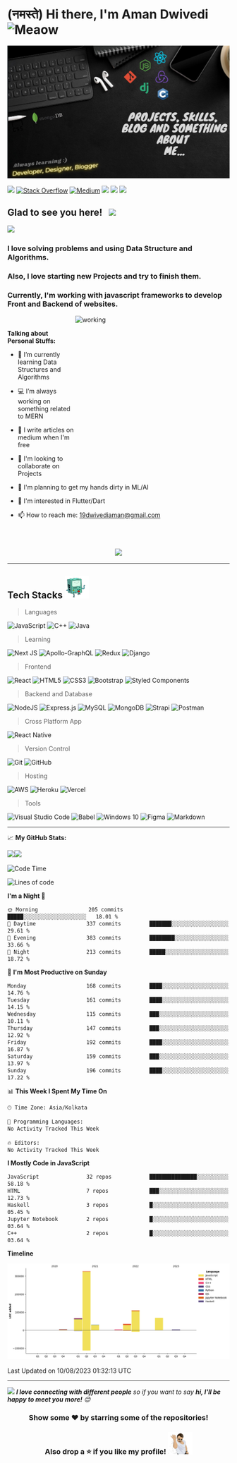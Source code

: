 <h1> (नमस्ते) Hi there, I'm Aman Dwivedi <img src="https://i.imgur.com/veZrcC7.gif" alt="Meaow" width="50" /> </h1>

<img src="https://github.com/DwivediAman-exe/DwivediAman-exe/blob/main/image/github%20banner1.jpg?raw=true">   

[<img src="https://img.shields.io/badge/linkedin-%230077B5.svg?&style=for-the-badge&logo=linkedin&logoColor=white" />](https://www.linkedin.com/in/Dwivediaman/)
[<img alt="Stack Overflow" src="https://img.shields.io/badge/-Stack%20overflow-FE7A16?style=for-the-badge&logo=stack-overflow&logoColor=white"/>](https://stackoverflow.com/users/13461811/confused)
[<img alt="Medium" src="https://img.shields.io/badge/Medium%20-%23000000.svg?&style=for-the-badge&logo=Medium&logoColor=white"/>](https://aman-dwivedi.medium.com/)
[<img src ="https://img.shields.io/badge/Website-AD-%231877F2.svg?&style=for-the-badge&logo=&logoColor=white%22">](https://awesome-noyce-737f26.netlify.app/)
[<img src = "https://img.shields.io/badge/instagram-%23E4405F.svg?&style=for-the-badge&logo=instagram&logoColor=white">](https://www.instagram.com/born_69_confused/?hl=de)
[<img src ="https://img.shields.io/badge/Email-Here-%23E4405F.svg?&style=for-the-badge&logo=&logoColor=white%22">](mailto:19dwivediaman@gmail.com)


## Glad to see you here! &nbsp; ![](https://komarev.com/ghpvc/?username=DwivediAman-exe&color=blueviolet&style=flat)


<div>
<img src="https://media.giphy.com/media/WUlplcMpOCEmTGBtBW/giphy.gif" width="30">

### I love solving problems and using Data Structure and Algorithms. 

### Also, I love starting new Projects and try to finish them.

### Currently, I'm working with javascript frameworks to develop Front and Backend of websites.
</div>

<div>
<img align="right" alt="working" src="https://user-images.githubusercontent.com/57112545/111080199-5fa60f00-8523-11eb-85ea-5262e89445b0.jpg" width="350" height="350" />

<br>

**Talking about Personal Stuffs:**

- 🚀 I’m currently learning Data Structures and Algorithms

- 💻 I’m always working on something related to MERN

- 📝 I write articles on medium when I'm free

- 🤲 I'm looking to collaborate on Projects
  
- 🤖 I'm planning to get my hands dirty in ML/AI
  
- 📱 I'm interested in Flutter/Dart

- 📫 How to reach me: 19dwivediaman@gmail.com
</div>
<br>
<br>

<p align="center">
  <img src="https://github-profile-summary-cards.vercel.app/api/cards/profile-details?username=DwivediAman-exe&theme=github_dark" />
</p>

<!-- ![](https://tokei.rs/b1/github/DwivediAman-exe/LeetCode_Solutions?category=code)
![](https://tokei.rs/b1/github/DwivediAman-exe/LeetCode_Solutions?category=files) -->

---

## Tech Stacks <img src="https://github.com/DwivediAman-exe/DwivediAman-exe/blob/main/assests/bmo.gif" height="50vw" width="55vw"/>

> Languages 
<p>
<img alt="JavaScript" src="https://img.shields.io/badge/javascript%20-%23323330.svg?&style=for-the-badge&logo=javascript&logoColor=%23F7DF1E"/>
<img alt="C++" src="https://img.shields.io/badge/c++%20-%2300599C.svg?&style=for-the-badge&logo=c%2B%2B&ogoColor=white"/>
<img alt="Java" src="https://img.shields.io/badge/java-%23ED8B00.svg?&style=for-the-badge&logo=java&logoColor=white"/>
</p>

>Learning
<p>
<img alt="Next JS" src="https://img.shields.io/badge/nextjs-%23000000.svg?style=for-the-badge&logo=next.js&logoColor=white"/>
<img alt="Apollo-GraphQL" src="https://img.shields.io/badge/-Apollo%20GraphQL-311C87?style=for-the-badge&logo=apollo-graphql"/>
<img alt="Redux" src="https://img.shields.io/badge/redux-%23593d88.svg?style=for-the-badge&logo=redux&logoColor=white"/>
<img alt="Django" src="https://img.shields.io/badge/django-%23092E20.svg?style=for-the-badge&logo=django&logoColor=white"/>
</p>

>Frontend
<p>
<img alt="React" src="https://img.shields.io/badge/react%20-%2320232a.svg?&style=for-the-badge&logo=react&logoColor=%2361DAFB"/>
<img alt="HTML5" src="https://img.shields.io/badge/html5%20-%23E34F26.svg?&style=for-the-badge&logo=html5&logoColor=white"/>
<img alt="CSS3" src="https://img.shields.io/badge/css3%20-%231572B6.svg?&style=for-the-badge&logo=css3&logoColor=white"/>
<img alt="Bootstrap" src="https://img.shields.io/badge/bootstrap%20-%23563D7C.svg?&style=for-the-badge&logo=bootstrap&logoColor=white"/>
<img alt="Styled Components" src="https://img.shields.io/badge/styled--components-DB7093?style=for-the-badge&logo=styled-components&logoColor=white"/>
</p>

>Backend and Database
<p>
<img alt="NodeJS" src="https://img.shields.io/badge/node.js%20-%2343853D.svg?&style=for-the-badge&logo=node.js&logoColor=white"/>
<img alt="Express.js" src="https://img.shields.io/badge/express.js%20-%23404d59.svg?&style=for-the-badge"/>
<img alt="MySQL" src="https://img.shields.io/badge/mysql-%2300f.svg?&style=for-the-badge&logo=mysql&logoColor=white"/>
<img alt="MongoDB" src ="https://img.shields.io/badge/MongoDB-%234ea94b.svg?&style=for-the-badge&logo=mongodb&logoColor=white"/>
<img alt="Strapi" src="https://img.shields.io/badge/strapi-%232E7EEA.svg?style=for-the-badge&logo=strapi&logoColor=white" />
<img alt="Postman" src="https://img.shields.io/badge/Postman-FF6C37?style=for-the-badge&logo=postman&logoColor=red" />
</p>

>Cross Platform App 
<p>
<img alt="React Native" src="https://img.shields.io/badge/react_native-%2320232a.svg?style=for-the-badge&logo=react&logoColor=%2361DAFB"/>
</p>

>Version Control
<p>
<img alt="Git" src="https://img.shields.io/badge/git%20-%23F05033.svg?&style=for-the-badge&logo=git&logoColor=white"/>
<img alt="GitHub" src="https://img.shields.io/badge/github%20-%23121011.svg?&style=for-the-badge&logo=github&logoColor=white"/>
</p>

>Hosting
<p>
<img alt="AWS" src="https://img.shields.io/badge/AWS%20-%23FF9900.svg?&style=for-the-badge&logo=amazon-aws&logoColor=white"/>
<img alt="Heroku" src="https://img.shields.io/badge/heroku%20-%23430098.svg?&style=for-the-badge&logo=heroku&logoColor=white"/>
<img alt="Vercel" src="https://img.shields.io/badge/vercel-%23000000.svg?style=for-the-badge&logo=vercel&logoColor=white"/>
</p>

>Tools
<p>
<img alt="Visual Studio Code" src="https://img.shields.io/badge/VisualStudioCode-0078d7.svg?&style=for-the-badge&logo=visual-studio-code&logoColor=white"/>
<img alt="Babel" src="https://img.shields.io/badge/Babel-F9DC3e?style=for-the-badge&logo=babel&logoColor=black" />
<img alt="Windows 10" src="https://img.shields.io/badge/Windows-0078D6?style=for-the-badge&logo=windows&logoColor=white" />
<img alt="Figma" src="https://img.shields.io/badge/figma-%23F24E1E.svg?&style=for-the-badge&logo=figma&logoColor=white"/>
<img alt="Markdown" src="https://img.shields.io/badge/markdown-%23000000.svg?style=for-the-badge&logo=markdown&logoColor=white"/>
</p>

---

📈 **My GitHub Stats:**


<img height="180em" src="https://github-readme-stats.vercel.app/api?username=DwivediAman-exe&show_icons=true&hide_border=true&&count_private=true&include_all_commits=true" /><img height="180em" src="https://github-readme-stats.vercel.app/api/top-langs/?username=DwivediAman-exe&exclude_repo=KNN-Image-Classification&show_icons=true&hide_border=true&layout=compact&langs_count=8"/>

<!-- [![GitHub Streak](https://github-readme-streak-stats.herokuapp.com?user=DwivediAman-exe&hide_border=true)](https://git.io/streak-stats) -->

<!--START_SECTION:waka-->
![Code Time](http://img.shields.io/badge/Code%20Time-902%20hrs%2054%20mins-blue)

![Lines of code](https://img.shields.io/badge/From%20Hello%20World%20I%27ve%20Written-649.3%20thousand%20lines%20of%20code-blue)

**I'm a Night 🦉** 

```text
🌞 Morning                205 commits         █████░░░░░░░░░░░░░░░░░░░░   18.01 % 
🌆 Daytime                337 commits         ███████░░░░░░░░░░░░░░░░░░   29.61 % 
🌃 Evening                383 commits         ████████░░░░░░░░░░░░░░░░░   33.66 % 
🌙 Night                  213 commits         █████░░░░░░░░░░░░░░░░░░░░   18.72 % 
```
📅 **I'm Most Productive on Sunday** 

```text
Monday                   168 commits         ████░░░░░░░░░░░░░░░░░░░░░   14.76 % 
Tuesday                  161 commits         ████░░░░░░░░░░░░░░░░░░░░░   14.15 % 
Wednesday                115 commits         ███░░░░░░░░░░░░░░░░░░░░░░   10.11 % 
Thursday                 147 commits         ███░░░░░░░░░░░░░░░░░░░░░░   12.92 % 
Friday                   192 commits         ████░░░░░░░░░░░░░░░░░░░░░   16.87 % 
Saturday                 159 commits         ███░░░░░░░░░░░░░░░░░░░░░░   13.97 % 
Sunday                   196 commits         ████░░░░░░░░░░░░░░░░░░░░░   17.22 % 
```


📊 **This Week I Spent My Time On** 

```text
🕑︎ Time Zone: Asia/Kolkata

💬 Programming Languages: 
No Activity Tracked This Week

🔥 Editors: 
No Activity Tracked This Week
```

**I Mostly Code in JavaScript** 

```text
JavaScript               32 repos            ███████████████░░░░░░░░░░   58.18 % 
HTML                     7 repos             ███░░░░░░░░░░░░░░░░░░░░░░   12.73 % 
Haskell                  3 repos             █░░░░░░░░░░░░░░░░░░░░░░░░   05.45 % 
Jupyter Notebook         2 repos             █░░░░░░░░░░░░░░░░░░░░░░░░   03.64 % 
C++                      2 repos             █░░░░░░░░░░░░░░░░░░░░░░░░   03.64 % 
```



**Timeline**

![Lines of Code chart](https://raw.githubusercontent.com/DwivediAman-exe/DwivediAman-exe/main/assets/bar_graph.png)


 Last Updated on 10/08/2023 01:32:13 UTC
<!--END_SECTION:waka-->

---

<img src="https://media.giphy.com/media/LnQjpWaON8nhr21vNW/giphy.gif" width="60"> <em><b>I love connecting with different people</b> so if you want to say <b>hi, I'll be happy to meet you more!</b> 😊</em>


<div align="center">
  
### Show some ❤️ by starring some of the repositories!
### Also drop a ⭐ if you like my profile! <img src="https://github.com/DwivediAman-exe/DwivediAman-exe/blob/main/assests/salt.gif" height="50vw" width="55vw"/>

</div>
